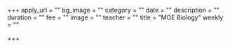 +++
apply_url = ""
bg_image = ""
category = ""
date = ""
description = ""
duration = ""
fee = ""
image = ""
teacher = ""
title = "MOE Biology"
weekly = ""

+++
